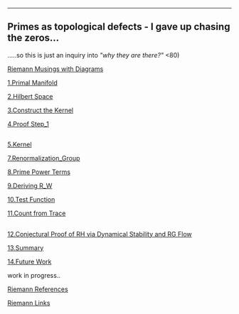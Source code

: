 ---

## Primes as topological defects - I gave up chasing the zeros...
.....so this is just an inquiry into *"why they are there?"* <80)

[Riemann Musings with Diagrams](https://xorbkpt.github.io/Riemann-Hypothesis/)

[1.Primal Manifold](https://xorbkpt.github.io/Riemann-Hypothesis/primal_manifold/)

[2.Hilbert Space](https://xorbkpt.github.io/Riemann-Hypothesis/hilbert_space/) 

[3.Construct the Kernel](https://xorbkpt.github.io/Riemann-Hypothesis/Primal_Manifold_and_Hilbert_Space/)

[4.Proof Step_1](https://xorbkpt.github.io/Riemann-Hypothesis/Proof_1/)

##

  [5.Kernel](https://xorbkpt.github.io/Riemann-Hypothesis/Kernel_Trace_Adelic_Path_Integral/)

  [7.Renormalization_Group](https://xorbkpt.github.io/Riemann-Hypothesis/Formalizing_the_Dynamics_Amplification_Decay_Renormalization_Group/index.html)

  [8.Prime Power Terms](https://xorbkpt.github.io/Riemann-Hypothesis/Clarification_Prime_Power_Terms_Explicit_Formula/)

  [9.Deriving R_W](https://xorbkpt.github.io/Riemann-Hypothesis/Deriving_Riemann_Weil_from_Trace_Formula/)

  [10.Test Function](https://xorbkpt.github.io/Riemann-Hypothesis/Test_Function_Transformations/)

  [11.Count from Trace](https://xorbkpt.github.io/Riemann-Hypothesis/Riemann_Prime_Counting_Formula_from_Trace/)

##
  
[12.Conjectural Proof of RH via Dynamical Stability and RG Flow](https://xorbkpt.github.io/Riemann-Hypothesis/Conjectural_Proof_of_Riemann_Hypothesis_via_Dynamical_Stability_and_RG_Flow/)

[13.Summary](https://xorbkpt.github.io/Riemann-Hypothesis/Summary_Conjectural_Proofs_and_Insights)

[14.Future Work](https://xorbkpt.github.io/Riemann-Hypothesis/Connection_Between_Riemann_Hypothesis_and_QFT)


work in progress..

[Riemann References](https://xorbkpt.github.io/Riemann-Hypothesis/riemann2/)

[Riemann Links](https://xorbkpt.github.io/Riemann-Hypothesis/riemann3/)




